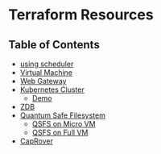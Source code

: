<h1> Terraform Resources </h1>

<h2> Table of Contents </h2>

- [using scheduler](./terraform_scheduler.md)
- [Virtual Machine](./terraform_vm.html)
- [Web Gateway](./terraform_vm_gateway.html)
- [Kubernetes Cluster](./terraform_k8s.html)
  - [Demo](./terraform_k8s_demo.html)
- [ZDB](./terraform_zdb.html)
- [Quantum Safe Filesystem](./terraform_qsfs.md)
  - [QSFS on Micro VM](./terraform_qsfs_on_microvm.md)
  - [QSFS on Full VM](./terraform_qsfs_on_full_vm.md)
- [CapRover](./terraform_caprover.html)

